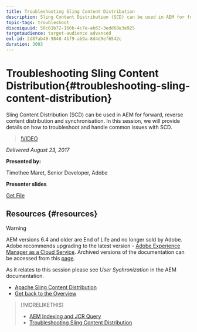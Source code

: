 ```yaml
---
title: Troubleshooting Sling Content Distribution
description: Sling Content Distribution (SCD) can be used in AEM for forward, reverse content distribution and synchronisation. In this session, we will provide details on how to troubleshoot and handle common issues with SCD.
topic-tags: troubleshoot
discoiquuid: 58c61b72-166b-4c7e-ab63-3edd68e3e925
targetaudience: target-audience advanced
exl-id: 2d87ab40-9848-4bf9-ab9a-8d4d9ef6542c
duration: 3093
---
```

# Troubleshooting Sling Content Distribution{#troubleshooting-sling-content-distribution}

Sling Content Distribution (SCD) can be used in AEM for forward, reverse content distribution and synchronisation. In this session, we will provide details on how to troubleshoot and handle common issues with SCD.

>[!VIDEO](https://video.tv.adobe.com/v/19451/?quality=9)

*Delivered August 23, 2017*

**Presented by:**

Timothee Maret, Senior Developer, Adobe

**Presenter slides**

[Get File](assets/aem-gems-scd.pdf)

## Resources {#resources}

>[!WARNING]
>
>AEM versions 6.4 and older are End of Life and no longer sold by Adobe.  Adobe recommends upgrading to the latest version - [Adobe Experience Manager as a Cloud Service](https://experienceleague.adobe.com/docs/experience-manager-cloud-service.html).  Archived versions of the documentation can be accessed from this [page](https://experienceleague.adobe.com/docs/experience-manager-release-information/aem-release-updates/previous-updates/aem-previous-versions.html).
>
>As it relates to this session please see *User Sychronization* in the AEM documentation.

* [Apache Sling Content Distribution](https://sling.apache.org/documentation/bundles/content-distribution.html)
* [Get back to the Overview](https://helpx.adobe.com/experience-manager/kt/eseminars/gems/aem-index.html)

>[!MORELIKETHIS]
>
>* [AEM Indexing and JCR Query](aem-indexing-jcr-query.md)
>* [Troubleshooting Sling Content Distribution](aem-troubleshooting-sling.md)
